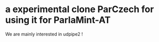 # a experimental clone ParCzech for using it for ParlaMint-AT 

We are mainly interested in udpipe2 !

